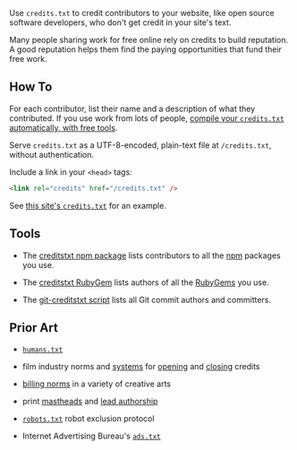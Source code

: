 Use `credits.txt` to credit contributors to your website, like open source software developers, who don't get credit in your site's text.

Many people sharing work for free online rely on credits to build reputation.  A good reputation helps them find the paying opportunities that fund their free work.

## How To

For each contributor, list their name and a description of what they contributed.  If you use work from lots of people, [compile your `credits.txt` automatically, with free tools](#tools).

Serve `credits.txt` as a UTF-8-encoded, plain-text file at `/credits.txt`, without authentication.

Include a link in your `<head>` tags:

```html
<link rel="credits" href="/credits.txt" />
```

See [this site's `credits.txt`](/credits.txt) for an example.

## Tools

- The [creditstxt npm package](https://www.npmjs.com/package/creditstxt) lists contributors to all the [npm](https://www.npmjs.com) packages you use.

- The [creditstxt RubyGem](https://rubygems.org/gems/creditstxt) lists authors of all the [RubyGems](https://rubygems.org) you use.

- The [git-creditstxt script](https://github.com/kemitchell/git-creditstxt) lists all Git commit authors and committers.

## Prior Art

- [`humans.txt`](http://humanstxt.org/)

- film industry norms and [systems](https://en.wikipedia.org/wiki/WGA_screenwriting_credit_system) for [opening](https://en.wikipedia.org/wiki/Opening_credits) and [closing](https://en.wikipedia.org/wiki/Closing_credits) credits

- [billing norms](https://en.wikipedia.org/wiki/Billing_(performing_arts)) in a variety of creative arts

- print [mastheads](https://en.wikipedia.org/wiki/Masthead_(publishing)) and [lead authorship](https://en.wikipedia.org/wiki/Lead_author)

- [`robots.txt`](https://en.wikipedia.org/wiki/Robots_exclusion_standard) robot exclusion protocol

- Internet Advertising Bureau's [`ads.txt`](https://en.wikipedia.org/wiki/Ads.txt)
